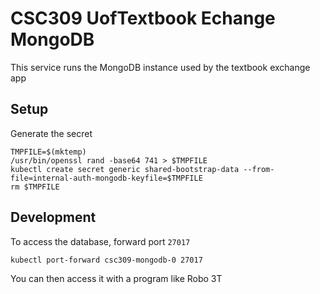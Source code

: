 # CSC309 UofTextbook Echange MongoDB
This service runs the MongoDB instance used by the textbook exchange app

## Setup
Generate the secret
```
TMPFILE=$(mktemp)
/usr/bin/openssl rand -base64 741 > $TMPFILE
kubectl create secret generic shared-bootstrap-data --from-file=internal-auth-mongodb-keyfile=$TMPFILE
rm $TMPFILE
```

## Development
To access the database, forward port `27017`

```
kubectl port-forward csc309-mongodb-0 27017
```

You can then access it with a program like Robo 3T